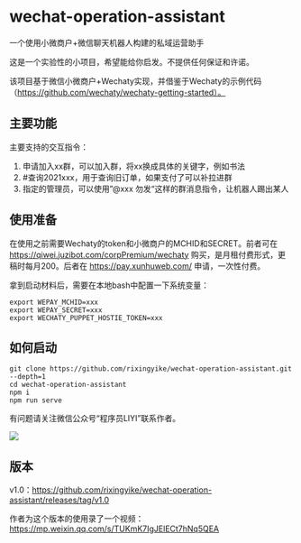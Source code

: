 # wechat-operation-assistant
一个使用小微商户+微信聊天机器人构建的私域运营助手

这是一个实验性的小项目，希望能给你启发。不提供任何保证和许诺。

该项目基于微信小微商户+Wechaty实现，并借鉴于Wechaty的示例代码（https://github.com/wechaty/wechaty-getting-started）。

## 主要功能

主要支持的交互指令：

1. 申请加入xx群，可以加入群，将xx换成具体的关键字，例如书法
2. #查询2021xxx，用于查询旧订单，如果支付了可以补拉进群
3. 指定的管理员，可以使用”@xxx 勿发“这样的群消息指令，让机器人踢出某人

## 使用准备

在使用之前需要Wechaty的token和小微商户的MCHID和SECRET。前者可在 https://qiwei.juzibot.com/corpPremium/wechaty 购买，是月租付费形式，更稿时每月200。后者在 https://pay.xunhuweb.com/ 申请，一次性付费。

拿到启动材料后，需要在本地bash中配置一下系统变量：

```
export WEPAY_MCHID=xxx
export WEPAY_SECRET=xxx
export WECHATY_PUPPET_HOSTIE_TOKEN=xxx
```

## 如何启动

```
git clone https://github.com/rixingyike/wechat-operation-assistant.git --depth=1
cd wechat-operation-assistant
npm i
npm run serve
```

有问题请关注微信公众号“程序员LIYI”联系作者。

![](https://yishulun.com/post-images/1610260345230.jpg)

## 版本

v1.0：https://github.com/rixingyike/wechat-operation-assistant/releases/tag/v1.0

作者为这个版本的使用录了一个视频：https://mp.weixin.qq.com/s/TUKmK7IgJElECt7hNq5QEA